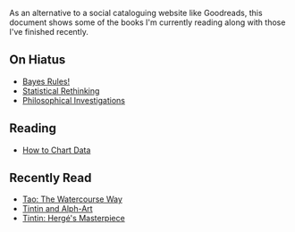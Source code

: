As an alternative to a social cataloguing website like Goodreads, this 
document shows some of the books I'm currently reading along with those I've 
finished recently.

##  On Hiatus 
 
  - [Bayes Rules!](https://www.librarything.com/work/28029572)
 - [Statistical Rethinking](https://www.librarything.com/work/16955083)
 - [Philosophical Investigations](https://www.librarything.com/work/25218) 

##  Reading 
 
  - [How to Chart Data](https://www.librarything.com/work/10086304/) 

##  Recently Read 
 
  - [Tao: The Watercourse Way](https://www.librarything.com/work/11328)
 - [Tintin and Alph-Art](https://www.librarything.com/work/163242)
 - [Tintin: Hergé's Masterpiece](https://www.librarything.com/work/16309028) 
